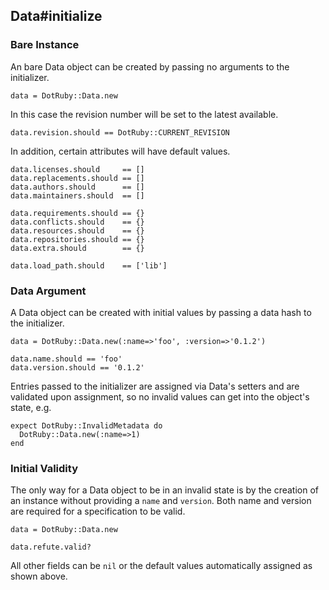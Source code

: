 ## Data#initialize

### Bare Instance

An bare Data object can be created by passing no arguments
to the initializer.

    data = DotRuby::Data.new

In this case the revision number will be set to the latest available.

    data.revision.should == DotRuby::CURRENT_REVISION

In addition, certain attributes will have default values.

    data.licenses.should     == []
    data.replacements.should == []
    data.authors.should      == []
    data.maintainers.should  == []

    data.requirements.should == {}
    data.conflicts.should    == {}
    data.resources.should    == {}
    data.repositories.should == {}
    data.extra.should        == {}

    data.load_path.should    == ['lib']

### Data Argument

A Data object can be created with initial values by passing a data
hash to the initializer.

    data = DotRuby::Data.new(:name=>'foo', :version=>'0.1.2')

    data.name.should == 'foo'
    data.version.should == '0.1.2'

Entries passed to the initializer are assigned via Data's setters
and are validated upon assignment, so no invalid values can get into the
object's state, e.g.

    expect DotRuby::InvalidMetadata do
      DotRuby::Data.new(:name=>1)
    end

### Initial Validity 

The only way for a Data object to be in an invalid state is
by the creation of an instance without providing a `name` and `version`.
Both name and version are required for a specification to be valid.

    data = DotRuby::Data.new

    data.refute.valid?

All other fields can be `nil` or the default values automatically assigned
as shown above.

